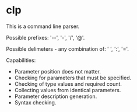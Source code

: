 # clp
 
This is a command line parser.

Possible prefixes: '--', '-', '/', '@'.

Possible delimeters - any combination of: ' ', ':', '='.

Capabilities:
 - Parameter position does not matter.
 - Checking for parameters that must be specified.
 - Checking of type values and required count.
 - Collecting values from identical parameters.
 - Parameter description generation.
 - Syntax checking.
 
 
